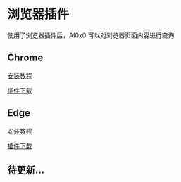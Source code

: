 # 浏览器插件

使用了浏览器插件后，AI0x0 可以对浏览器页面内容进行查询

## Chrome

[安装教程](https://www.jianshu.com/p/4f1fa54a5501)

[插件下载](https://github.com/mushan0x0/AI0x0.com/releases/download/chrome-plugin-v1.0.0/chrome-plugin-v1.0.0.zip)

## Edge

[安装教程](https://picsee.chitaner.com/webExtension/Edge%E6%B5%8F%E8%A7%88%E5%99%A8%E6%8F%92%E4%BB%B6%E7%A6%BB%E7%BA%BF%E5%8C%85%E4%B8%8B%E8%BD%BD%E6%89%8B%E5%8A%A8%E5%AE%89%E8%A3%85.html)

[插件下载](https://github.com/mushan0x0/AI0x0.com/releases/download/chrome-plugin-v1.0.0/chrome-plugin-v1.0.0.zip)

## 待更新...
